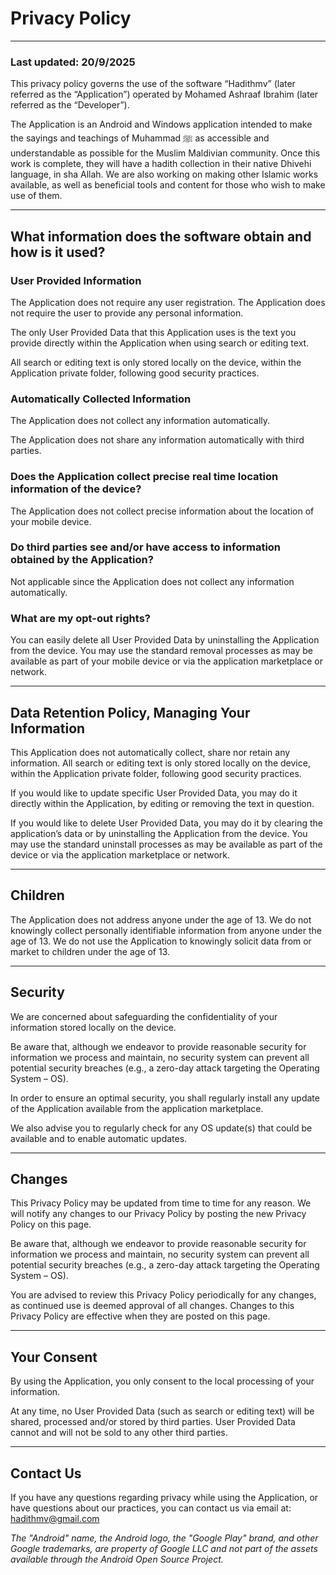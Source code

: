 # Privacy Policy

---

### Last updated: 20/9/2025

This privacy policy governs the use of the software “Hadithmv” (later referred as the “Application”) operated by Mohamed Ashraaf Ibrahim (later referred as the “Developer”).

The Application is an Android and Windows application intended to make the sayings and teachings of Muhammad ﷺ as accessible and understandable as possible for the Muslim Maldivian community. Once this work is complete, they will have a hadith collection in their native Dhivehi language, in sha Allah. We are also working on making other Islamic works available, as well as beneficial tools and content for those who wish to make use of them.

---

## What information does the software obtain and how is it used?

### User Provided Information

The Application does not require any user registration. The Application does not require the user to provide any personal information.

The only User Provided Data that this Application uses is the text you provide directly within the Application when using search or editing text.

All search or editing text is only stored locally on the device, within the Application private folder, following good security practices.

### Automatically Collected Information

The Application does not collect any information automatically.

The Application does not share any information automatically with third parties.

### Does the Application collect precise real time location information of the device?

The Application does not collect precise information about the location of your mobile device.

### Do third parties see and/or have access to information obtained by the Application?

Not applicable since the Application does not collect any information automatically.

### What are my opt-out rights?

You can easily delete all User Provided Data by uninstalling the Application from the device. You may use the standard removal processes as may be available as part of your mobile device or via the application marketplace or network.

---

## Data Retention Policy, Managing Your Information

This Application does not automatically collect, share nor retain any information. All search or editing text is only stored locally on the device, within the Application private folder, following good security practices.

If you would like to update specific User Provided Data, you may do it directly within the Application, by editing or removing the text in question.

If you would like to delete User Provided Data, you may do it by clearing the application’s data or by uninstalling the Application from the device. You may use the standard uninstall processes as may be available as part of the device or via the application marketplace or network.

---

## Children

The Application does not address anyone under the age of 13. We do not knowingly collect personally identifiable information from anyone under the age of 13. We do not use the Application to knowingly solicit data from or market to children under the age of 13.

---

## Security

We are concerned about safeguarding the confidentiality of your information stored locally on the device.

Be aware that, although we endeavor to provide reasonable security for information we process and maintain, no security system can prevent all potential security breaches (e.g., a zero-day attack targeting the Operating System – OS).

In order to ensure an optimal security, you shall regularly install any update of the Application available from the application marketplace.

We also advise you to regularly check for any OS update(s) that could be available and to enable automatic updates.

---

## Changes

This Privacy Policy may be updated from time to time for any reason. We will notify any changes to our Privacy Policy by posting the new Privacy Policy on this page.

Be aware that, although we endeavor to provide reasonable security for information we process and maintain, no security system can prevent all potential security breaches (e.g., a zero-day attack targeting the Operating System – OS).

You are advised to review this Privacy Policy periodically for any changes, as continued use is deemed approval of all changes. Changes to this Privacy Policy are effective when they are posted on this page.

---

## Your Consent

By using the Application, you only consent to the local processing of your information.

At any time, no User Provided Data (such as search or editing text) will be shared, processed and/or stored by third parties. User Provided Data cannot and will not be sold to any other third parties.

---

## Contact Us

If you have any questions regarding privacy while using the Application, or have questions about our practices, you can contact us via email at: [hadithmv@gmail.com](mailto:hadithmv@gmail.com)

_The "Android" name, the Android logo, the "Google Play" brand, and other Google trademarks, are property of Google LLC and not part of the assets available through the Android Open Source Project._
